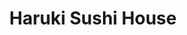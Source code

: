 ---
layout: place
title: "Haruki Sushi House"
permalink: /california/vacaville/haruki-sushi-house.html
stateAbbr: CA
stateName: California
cityName: Vacaville
seo:
  name: "Haruki Sushi House"
  type: Restaurant
  links: http://harukisushihouse.com/
description: "Looking for sushi in Vacaville, California? Check out Haruki Sushi House for a delightful Japanese dining experience. Enjoy a variety of sushi and other dish..."
place_id: ChIJxSO_et8XhYARkutMG4xPdAE
photos:
  - name: >-
      places/ChIJxSO_et8XhYARkutMG4xPdAE/photos/AeeoHcJ0M_dKv51LNWyRYKOSNEBEdKWJqLwllVpHXZ385XkVnJ2foyXhg6kd6BXemZGocdXYB5v45TILKXqmrAtJxqCwLDPAlEYUiZIdglEx2DiYF2H0nQ6XFcgs_xRSdhOff8vRMWAP07u1qbtQ7h8nbXrA2K5Ql2Yh40mOp6fstPYpUAFXmBGCjZC8le3h-WWs5eyJPNVHE3sTUXgbEh0dKnY_k8r8feoIuLlTKlTIdJ9AXwzD73VWjlersY2B18kQ9Kg4pxvd9H0wDmUWZx6-NllDcSUYJdomWx0zls6I-kLlsg
    widthPx: 4032
    heightPx: 3024
    authorAttributions:
      - displayName: Haruki Sushi House
        uri: https://maps.google.com/maps/contrib/104560454761893580073
        photoUri: >-
          https://lh3.googleusercontent.com/a/ACg8ocJEBXt7du3m26andQ85s4xND5QCdTgYUW_BQnFHp_qE6Zu1PbE=s100-p-k-no-mo
    flagContentUri: >-
      https://www.google.com/local/imagery/report/?cb_client=maps_api_places.places_api&image_key=!1e10!2sAF1QipPa3WWk7H0u95KmrJdxh0CHbZMmbFdXpL8IQaFp&hl=en-US
    googleMapsUri: >-
      https://www.google.com/maps/place//data=!3m4!1e2!3m2!1sAF1QipPa3WWk7H0u95KmrJdxh0CHbZMmbFdXpL8IQaFp!2e10!4m2!3m1!1s0x808517df7abf23c5:0x1744f8c1b4ceb92
  - name: >-
      places/ChIJxSO_et8XhYARkutMG4xPdAE/photos/AeeoHcJlRLvIWVvNMlVFVALZTJWLDDBTLge1AlncG6Ii56S1uNc2pgtn3DFhGAeOFcZBq-uS88fLx31fDMd6Df8AygyGF5Gze-03uKHR8ZDXDwqUEzRY2NLRcfY8Q9W_Zu-2nbIQ3-GejgiYMO9Qc1h_5gNEn8fPGdy7JdjNXYS_SN56hc7YZRD5iHhBsvb1BDwNUAu0k38IULCnYx4ZRV5rMHoG2_8dzrpbL7P8JhNIEY9eZWX00V-F_lmeGoHijdAOg1PslHZaIReG3T0NdR-ZMkRmKiFzCyYLhGBTadJcgYVnDg
    widthPx: 4030
    heightPx: 1983
    authorAttributions:
      - displayName: Haruki Sushi House
        uri: https://maps.google.com/maps/contrib/104560454761893580073
        photoUri: >-
          https://lh3.googleusercontent.com/a/ACg8ocJEBXt7du3m26andQ85s4xND5QCdTgYUW_BQnFHp_qE6Zu1PbE=s100-p-k-no-mo
    flagContentUri: >-
      https://www.google.com/local/imagery/report/?cb_client=maps_api_places.places_api&image_key=!1e10!2sAF1QipMHVS5WNRL2XbEALmijvm29YDVoFaRc62rdcOgC&hl=en-US
    googleMapsUri: >-
      https://www.google.com/maps/place//data=!3m4!1e2!3m2!1sAF1QipMHVS5WNRL2XbEALmijvm29YDVoFaRc62rdcOgC!2e10!4m2!3m1!1s0x808517df7abf23c5:0x1744f8c1b4ceb92
  - name: >-
      places/ChIJxSO_et8XhYARkutMG4xPdAE/photos/AeeoHcLxIxpDmepWM6cw3Kgx7s0T-DlqO8OfSNZYF4wptd6bJerimkP9JjhTx0m7Z7MrWnO6Tok_s5WhdGPz0_DRs9UMnHlvkeyr3j90RLcSLUwiLjhE2Z4O_UidHRrM4z_K9vs6AYhYK5jz79Nl4H8l_ROYZj0aogekz00A8wyXfc1Z3O0eBxp9OV4yOkDyLaOxgPNnPRAsZ090vHgo1ZdbAEZmfCMTr2seB1y_rwSN14O1TXj8KMUEKUEii4IEdlRiWOlq_eQTkca3LpU2u1vPegwSDBSh-n6vDbEpYPKwNvyEew
    widthPx: 3024
    heightPx: 4032
    authorAttributions:
      - displayName: Haruki Sushi House
        uri: https://maps.google.com/maps/contrib/104560454761893580073
        photoUri: >-
          https://lh3.googleusercontent.com/a/ACg8ocJEBXt7du3m26andQ85s4xND5QCdTgYUW_BQnFHp_qE6Zu1PbE=s100-p-k-no-mo
    flagContentUri: >-
      https://www.google.com/local/imagery/report/?cb_client=maps_api_places.places_api&image_key=!1e10!2sAF1QipOW_h9sxWq7RINlwXV179u_2WS50Q_2EwowhJMX&hl=en-US
    googleMapsUri: >-
      https://www.google.com/maps/place//data=!3m4!1e2!3m2!1sAF1QipOW_h9sxWq7RINlwXV179u_2WS50Q_2EwowhJMX!2e10!4m2!3m1!1s0x808517df7abf23c5:0x1744f8c1b4ceb92
  - name: >-
      places/ChIJxSO_et8XhYARkutMG4xPdAE/photos/AeeoHcIDSm8kTAdCrp59o0kBgxlOWE1HAgZgtI_dccWJOQYUAAS9bSrg7SrPiWu_u9IFtrDfmrG_9o480gOynHTAxHw8qXbUM4gCp5LLY03oeyiIubt3_K9eFBkGYH-YvpOsFFrW4UHVo4WPwdyNVVitunsx-mqMLvPUtlUuK8yWTs0nJ8RxKKFce3u_XLA2KO8ZSXP5cjAAE0l77Okg-kI9-_TveMcrjgk_zbRy21yZl1G_67nJA6E-_mltTd5CoZ-SIat2VlmqwQxXiSvMvgoQ4U1RmOmX2x7hjhXoy6BcKOkFarVMJsxuaWgxQ1hzRK88dhX0ccBB9cWMi7nPZAwh0z_pvjiiqX3bOgPw8-8vHj-_mPVqeBBVmYPIeaVXXKkGb1OmHGd3X304mgLD6nEB0mZJg8YRu9PNtMuJwuilMeA
    widthPx: 4000
    heightPx: 2252
    authorAttributions:
      - displayName: Arian Bn
        uri: https://maps.google.com/maps/contrib/117357253831811148183
        photoUri: >-
          https://lh3.googleusercontent.com/a-/ALV-UjUcVLv2O7ItDp9VDSIReYerzWqtxIfh-fss9P1mb6en0J2UNVfoVw=s100-p-k-no-mo
    flagContentUri: >-
      https://www.google.com/local/imagery/report/?cb_client=maps_api_places.places_api&image_key=!1e10!2sCIHM0ogKEICAgIDLsIX9dQ&hl=en-US
    googleMapsUri: >-
      https://www.google.com/maps/place//data=!3m4!1e2!3m2!1sCIHM0ogKEICAgIDLsIX9dQ!2e10!4m2!3m1!1s0x808517df7abf23c5:0x1744f8c1b4ceb92
  - name: >-
      places/ChIJxSO_et8XhYARkutMG4xPdAE/photos/AeeoHcLKWIlWd8L6BA6fDNKbAa0QokbVFZjks8pd_9vGUYLRN_6ipGAX3OjBCISHTw0S15WjG2Fk6mKkjAe_Na1l4sJgKjv9hNvRpS-M89Fd79qnQczCEmKlP_GCCdzvap40dub3bn58xnK7vM2ur53hi-z6hguUeJXXhDKoqhi3D3l5UvhMd8T4ZL0MHWmXxtjQAvBEXUOs0LOhaUq7_JA3Cej4p_kzd8ehG2sPCGh9earbbVP8V1aKhLyddw9gVHqoeZMVe6s-dx5u084g9KUJLUh9AY4pnWKJV7yi1aaT1w6cAQ
    widthPx: 3022
    heightPx: 3498
    authorAttributions:
      - displayName: Haruki Sushi House
        uri: https://maps.google.com/maps/contrib/104560454761893580073
        photoUri: >-
          https://lh3.googleusercontent.com/a/ACg8ocJEBXt7du3m26andQ85s4xND5QCdTgYUW_BQnFHp_qE6Zu1PbE=s100-p-k-no-mo
    flagContentUri: >-
      https://www.google.com/local/imagery/report/?cb_client=maps_api_places.places_api&image_key=!1e10!2sAF1QipMdBg06LcswvWCVY-PuwfC9ew8gqm5IR8WbouOQ&hl=en-US
    googleMapsUri: >-
      https://www.google.com/maps/place//data=!3m4!1e2!3m2!1sAF1QipMdBg06LcswvWCVY-PuwfC9ew8gqm5IR8WbouOQ!2e10!4m2!3m1!1s0x808517df7abf23c5:0x1744f8c1b4ceb92
  - name: >-
      places/ChIJxSO_et8XhYARkutMG4xPdAE/photos/AeeoHcLmxmFS5TWm1RGRyZGlBhM2nrCBej95FhN8HRqy2PWA9BPF5LeEuXKUDuoAh6lU0kzEvecA3VoDMy4qWlG52IDnxESBu42H5I1VH0XA9IWm-4gdMgcxaEmLkJ6XK-mjOUQY_59IdY5J20CIVGkDlQRr-45JZ7ro_OGVRb32cldrhtQq9d1BvheUaahL3q0jcf0TPSAFqjcCfCTvAtwXD90nd-btNk5ATAFXiKynclE8ETCrLgqatfgwZSBHOOSaIl3VGekrW654aQYwfLPZFBTusB8mENoJ1NyWjFnzYdLjXg
    widthPx: 4032
    heightPx: 3024
    authorAttributions:
      - displayName: Haruki Sushi House
        uri: https://maps.google.com/maps/contrib/104560454761893580073
        photoUri: >-
          https://lh3.googleusercontent.com/a/ACg8ocJEBXt7du3m26andQ85s4xND5QCdTgYUW_BQnFHp_qE6Zu1PbE=s100-p-k-no-mo
    flagContentUri: >-
      https://www.google.com/local/imagery/report/?cb_client=maps_api_places.places_api&image_key=!1e10!2sAF1QipMSPw6QKhb1hLESPgMdc0gV5DLQ2_xCOfZnFova&hl=en-US
    googleMapsUri: >-
      https://www.google.com/maps/place//data=!3m4!1e2!3m2!1sAF1QipMSPw6QKhb1hLESPgMdc0gV5DLQ2_xCOfZnFova!2e10!4m2!3m1!1s0x808517df7abf23c5:0x1744f8c1b4ceb92
  - name: >-
      places/ChIJxSO_et8XhYARkutMG4xPdAE/photos/AeeoHcJNvNUX0fFicWs2HYHeBPXE1FXMkoE49e-3vABBO51jJVFFtCy0tyUxlWT0iS2827L2hsaMrFft0gHavGqnsAzrqs3bHPt-xX-syQ4CpeXVem_2ABbrqTlMuL62qcykuFbAtsN_pE5dR18SwkiiALUT-UsyU3L6uqx59kAYDR_ksUSJChPTEXBKyRyLmmt5HhVKWca3J6ccCEuCiG7SJ5ByXaoxXofq1zbE0LwCMr6HkdxJGm9a6lIBqsRwAIOHTzkXrgKGw-1lV4610ECHqrOG7yPloB3zGayacamw_3zrKg
    widthPx: 3024
    heightPx: 4032
    authorAttributions:
      - displayName: Haruki Sushi House
        uri: https://maps.google.com/maps/contrib/104560454761893580073
        photoUri: >-
          https://lh3.googleusercontent.com/a/ACg8ocJEBXt7du3m26andQ85s4xND5QCdTgYUW_BQnFHp_qE6Zu1PbE=s100-p-k-no-mo
    flagContentUri: >-
      https://www.google.com/local/imagery/report/?cb_client=maps_api_places.places_api&image_key=!1e10!2sAF1QipPehCHgViGuCGQD3wV6F5ayD4Mi35-9o-WNsCOo&hl=en-US
    googleMapsUri: >-
      https://www.google.com/maps/place//data=!3m4!1e2!3m2!1sAF1QipPehCHgViGuCGQD3wV6F5ayD4Mi35-9o-WNsCOo!2e10!4m2!3m1!1s0x808517df7abf23c5:0x1744f8c1b4ceb92
  - name: >-
      places/ChIJxSO_et8XhYARkutMG4xPdAE/photos/AeeoHcLxGbPrS5HvWRHNmRMBhKnQUjV5XU3Hl0qEvYamDXNq-PV_usC88U8uQ5RG95bHei5fxJR1xYPgPo_unWvjtTJGmE8EKRCFg7ns0qbyZTiRe8l3_BPXW5GPtzAblTbqKPdHnMLh5Qd-JzyeyLS_2uX1bu-yCWv6Kh0JQEDEX-IrZOZN8V_TzVdGa3LTaTh4VnXxp5vVmUD-3TFmOiFgaHv2Yp8f3GeLLL1HhZXATIya8tk47e5iuNQIkIx-4Gm8Jppr7ogtBbGzAnwdSOCTsz3sBxXDX3QPju5SGpXJrQWxRwbjULSJfnGPfQLtePi0J8Zo7amAe0kVUds584XjIrAGmyEBpU6rAkFld71F4iTges0K4L8NzCEExNp_AouAj_uc_onZxsdoHRTeni0B0jXo-mSzEfurBgxi642XUsM
    widthPx: 3072
    heightPx: 4080
    authorAttributions:
      - displayName: Theresa Macias
        uri: https://maps.google.com/maps/contrib/117867600817154682125
        photoUri: >-
          https://lh3.googleusercontent.com/a-/ALV-UjX2NFvvS80Y5MVpIP5ySfCe62csDCQz_VQASCLh2_goM-uaIVD3nQ=s100-p-k-no-mo
    flagContentUri: >-
      https://www.google.com/local/imagery/report/?cb_client=maps_api_places.places_api&image_key=!1e10!2sCIHM0ogKEICAgIDz_PHHPQ&hl=en-US
    googleMapsUri: >-
      https://www.google.com/maps/place//data=!3m4!1e2!3m2!1sCIHM0ogKEICAgIDz_PHHPQ!2e10!4m2!3m1!1s0x808517df7abf23c5:0x1744f8c1b4ceb92
  - name: >-
      places/ChIJxSO_et8XhYARkutMG4xPdAE/photos/AeeoHcKNCt7bkF037gUQIaxRQUrTUIzBG1kMVELeZlxXwGI17syQnuiJFXb9LACmy9YODcXSSiPJOnaHh0yqDrpHS261WZWJ7xWM1i-G2lYUd3uCB8JmlEqDzTbODqDCrZ6PvVT-6H9UPptBYvKoo6SBBTwKmrVBusocmAjAzxaHdo8IKPmKWtUbLFHBUhr1QhvgnPsQauJNlTQWv9LTUBGnkNN89ikQM4GnPNW7GpGV5XObPH5up89SBrOziEnySZ8EB94lK7BGqFV25pPbJk2m8v7G_aYha--4KJM4gCsiNeBgahR2Nq2hkt87j4SLGPDz2Kr3iRJZdCKvLPS17u5yYRrcsaNqYLSDqT4aqEuakJZxYrUBx0QOsJe-7MWQBc9u2sF3bgWhvUNUNCQpTszN3v3Wb2ZW-RENrziKuHblnU-Rr3bc
    widthPx: 2571
    heightPx: 1953
    authorAttributions:
      - displayName: Raymond Torres
        uri: https://maps.google.com/maps/contrib/104411339283355543181
        photoUri: >-
          https://lh3.googleusercontent.com/a/ACg8ocKd7_NieF7pqQyOdryOGaZsZngw7UAsTlDOXdneTGr19Hj7dU4=s100-p-k-no-mo
    flagContentUri: >-
      https://www.google.com/local/imagery/report/?cb_client=maps_api_places.places_api&image_key=!1e10!2sCIHM0ogKEICAgIDZvbKTwwE&hl=en-US
    googleMapsUri: >-
      https://www.google.com/maps/place//data=!3m4!1e2!3m2!1sCIHM0ogKEICAgIDZvbKTwwE!2e10!4m2!3m1!1s0x808517df7abf23c5:0x1744f8c1b4ceb92
  - name: >-
      places/ChIJxSO_et8XhYARkutMG4xPdAE/photos/AeeoHcLJvYfj_wBifaM4cBPX0Vf5dEvNzjH2qNh5KB8SBo8nO59vbGAn1Pth75CNxHoFlW0Tr4aWg1l-3XdUa6NgWMV820Wolsc7mDpZqUnAVupougvocvattXsodjSzzekBcERVNPNOekV6dv7uaWI5o5WD3TtEPvVX9e2mY3qzuQNNS31DIGNavSHfxl6_3DU3tyDdgnBLXdbCKG-pOpzzhNWoS3dwiccyjGgzpIjdLuc3mjitcrQdvw7JHE2zdnyceBHK9Xs7b7ffTHuxsmrFQFK2oRZbMt4SwCZsnqMfBO-U8APfCWSw4io3-trv61dGM4mpsckUR-oT_xFagSze5JVfbmWjAJR0zbd9OLVdRJYzZCRrpD0QZag3aArOdLJEzqD7S4MPpk87QbWIM509Fmw1jmRskNQ9yqRl-Pbl0o0dVQ
    widthPx: 4080
    heightPx: 3072
    authorAttributions:
      - displayName: Theresa Macias
        uri: https://maps.google.com/maps/contrib/117867600817154682125
        photoUri: >-
          https://lh3.googleusercontent.com/a-/ALV-UjX2NFvvS80Y5MVpIP5ySfCe62csDCQz_VQASCLh2_goM-uaIVD3nQ=s100-p-k-no-mo
    flagContentUri: >-
      https://www.google.com/local/imagery/report/?cb_client=maps_api_places.places_api&image_key=!1e10!2sCIHM0ogKEICAgIDz_PG1BA&hl=en-US
    googleMapsUri: >-
      https://www.google.com/maps/place//data=!3m4!1e2!3m2!1sCIHM0ogKEICAgIDz_PG1BA!2e10!4m2!3m1!1s0x808517df7abf23c5:0x1744f8c1b4ceb92
address: 1041 Alamo Dr, Vacaville, CA 95687, USA
street: 1041 Alamo Dr
city: Vacaville
state: CA
zip: '95687'
country: USA
neighborhood: null
latitude: '38.343405'
longitude: '-121.994984'
accessibility_options:
  wheelchairAccessibleParking: true
  wheelchairAccessibleEntrance: true
  wheelchairAccessibleRestroom: true
  wheelchairAccessibleSeating: true
business_status: OPERATIONAL
name: Haruki Sushi House
google_maps_links:
  directionsUri: >-
    https://www.google.com/maps/dir//''/data=!4m7!4m6!1m1!4e2!1m2!1m1!1s0x808517df7abf23c5:0x1744f8c1b4ceb92!3e0
  placeUri: https://maps.google.com/?cid=104796154508405650
  writeAReviewUri: >-
    https://www.google.com/maps/place//data=!4m3!3m2!1s0x808517df7abf23c5:0x1744f8c1b4ceb92!12e1
  reviewsUri: >-
    https://www.google.com/maps/place//data=!4m4!3m3!1s0x808517df7abf23c5:0x1744f8c1b4ceb92!9m1!1b1
  photosUri: >-
    https://www.google.com/maps/place//data=!4m3!3m2!1s0x808517df7abf23c5:0x1744f8c1b4ceb92!10e5
primary_type: Japanese Restaurant
opening_hours:
  regular: null
  current: null
secondary_opening_hours:
  regular:
    weekdayDescriptions: null
    type: null
  current:
    weekdayDescriptions: null
    type: null
phone: (707) 514-7414
price_level: PRICE_LEVEL_MODERATE
price_range: $20 &ndash; $30
rating: '4.8'
rating_count: 129
website: http://harukisushihouse.com/
reviews: null
parking_options: null
payment_options: null
allow_dogs: null
curbside_pickup: null
delivery: null
dine_in: null
good_for_children: null
good_for_groups: null
good_for_sports: null
live_music: null
menu_for_children: null
outdoor_seating: null
reservable: null
restroom: null
serves_beer: null
serves_breakfast: null
serves_brunch: null
serves_cocktails: null
serves_coffee: null
serves_dinner: null
serves_dessert: null
serves_lunch: null
serves_vegetarian_food: null
serves_wine: null
takeout: null
summary: null

---
